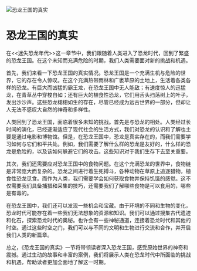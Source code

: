 ![恐龙王国的真实](/images/chapter.5.section.2.image.1.png)


# 恐龙王国的真实


在<<迷失恐龙年代>>这一章节中，我们跟随着人类进入了恐龙时代，回到了繁盛的恐龙王国。在这个未知而充满危险的时期，我们人类需要面对新的挑战和机遇。

首先，我们来看一下恐龙王国的真实情况。恐龙王国是一个充满生机与危险的世界，它的存在令人惊叹。在这个充满热带雨林和广袤草原的土地上，生活着各类各样的恐龙。有巨大而凶猛的霸王龙，在恐龙王国中无人能敌；有速度惊人的迅猛龙，在青草丛中穿梭自如；还有巨大的植食性恐龙，它们用舌头扫荡树上的叶子，发出沙沙声。这些恐龙栩栩如生的存在，尽管已经成为远古世界的一部分，但却让人无法不感叹大自然的神奇和多样性。

人类回到了恐龙王国，面临着很多未知的挑战。首先是与恐龙的相处。人类经过长时间的演化，已经逐渐适应了现代社会的生活方式，我们对恐龙的认识和了解也主要是通过电影和博物馆。但是，在恐龙王国中，恐龙是真实存在的，而我们需要学习如何与它们和平共处。例如，我们需要了解什么样的恐龙是友好的，什么样的恐龙是危险的，以及该如何躲避它们的攻击。这些知识对于我们生存下去至关重要。

其次，我们还需要应对恐龙王国中的食物问题。在这个充满恐龙的世界中，食物链是非常庞大而复杂的。恐龙之间进行着生死搏斗，各种动物在草原上追逐猎物，植食性恐龙觅食。而作为人类，我们需要学会如何获取食物并保持饥饿的感觉。这不仅需要我们具备捕猎和采集的技巧，还需要我们了解哪些食物是可以食用的，哪些是有毒的。

在恐龙王国中，我们还可以发现一些机会和宝藏。由于环境的不同和生物的变化，恐龙时代可能存在着一些我们无法想象的资源和知识。我们可以通过搜集古代遗迹和化石，探索恐龙时代的奥秘。也许会有一些神秘通道，连接着恐龙时代和其他的时空。通过这些时空之门，我们可以与不同的文明和生物进行交流和合作，并开启我们人类的新篇章。

总之，《恐龙王国的真实》一节将带领读者深入恐龙王国，感受原始世界的神奇和震撼。通过生动的故事和丰富的案例，我们将展示人类在恐龙时代中所面临的挑战和机遇，帮助读者更加全面地了解这一时期。

